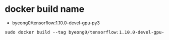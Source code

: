 # docker build name
- byeong0/tensorflow:1.10.0-devel-gpu-py3
<pre>
sudo docker build --tag byeong0/tensorflow:1.10.0-devel-gpu-py3 -f container/docker/tensorflow/1.10.0/Dockerfile .
</pre>
